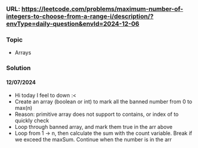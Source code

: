 ### URL: https://leetcode.com/problems/maximum-number-of-integers-to-choose-from-a-range-i/description/?envType=daily-question&envId=2024-12-06


### Topic
- Arrays

### Solution
#### 12/07/2024
- Hi today I feel to down :< 
- Create an array (boolean or int) to mark all the banned number from 0 to max(n)
- Reason: primitive array does not support to contains, or index of to quickly check
- Loop through banned array, and mark them true in the arr above
- Loop from 1 -> n, then calculate the sum with the count variable. Break if we exceed the maxSum. Continue when the number is in the arr
